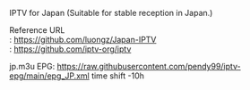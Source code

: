 IPTV for Japan
(Suitable for stable reception in Japan.)

Reference URL   
:  https://github.com/luongz/Japan-IPTV    
:  https://github.com/iptv-org/iptv

jp.m3u  EPG: https://raw.githubusercontent.com/pendy99/iptv-epg/main/epg_JP.xml  time shift -10h
